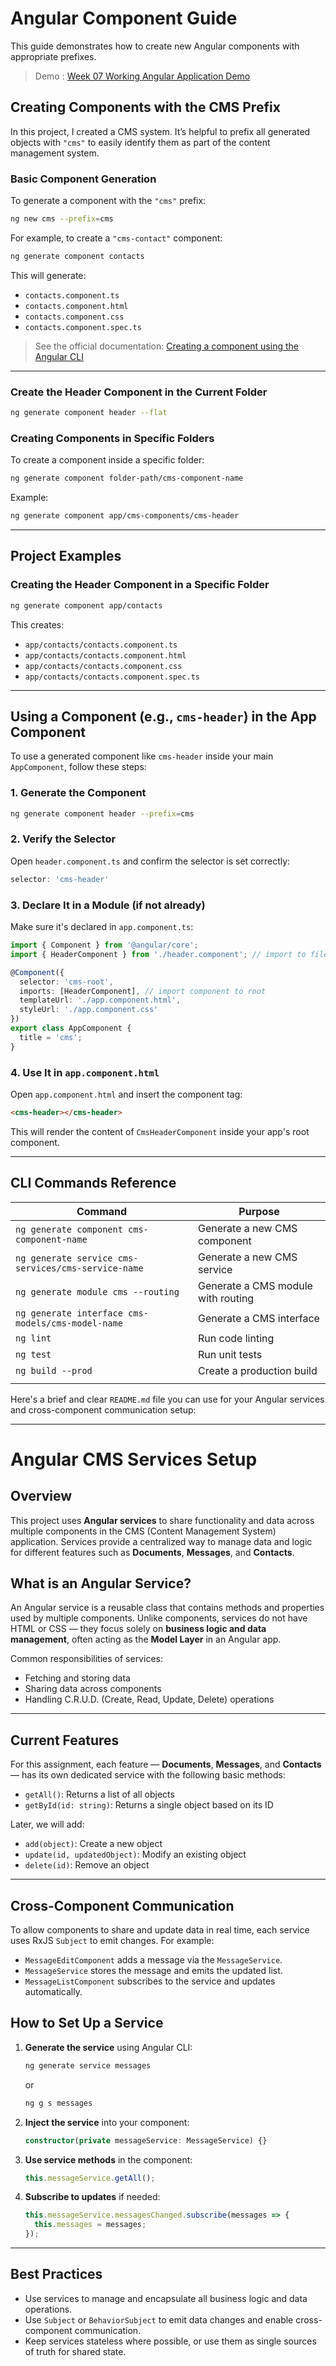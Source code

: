 # Angular Component Guide

This guide demonstrates how to create new Angular components with appropriate prefixes.

> Demo : [Week 07 Working Angular Application Demo](https://youtu.be/iZDIPUHuF20)


## Creating Components with the CMS Prefix

In this project, I created a CMS system. It’s helpful to prefix all generated objects with `"cms"` to easily identify them as part of the content management system.

### Basic Component Generation

To generate a component with the `"cms"` prefix:

```bash
ng new cms --prefix=cms
```

For example, to create a `"cms-contact"` component:

```bash
ng generate component contacts
```

This will generate:

* `contacts.component.ts`
* `contacts.component.html`
* `contacts.component.css`
* `contacts.component.spec.ts`

> See the official documentation: [Creating a component using the Angular CLI](https://v17.angular.io/guide/component-overview#creating-a-component-using-the-angular-cli)

---

### Create the Header Component in the Current Folder

```bash
ng generate component header --flat
```

### Creating Components in Specific Folders

To create a component inside a specific folder:

```bash
ng generate component folder-path/cms-component-name
```

Example:

```bash
ng generate component app/cms-components/cms-header
```

---

## Project Examples

### Creating the Header Component in a Specific Folder

```bash
ng generate component app/contacts
```

This creates:

* `app/contacts/contacts.component.ts`
* `app/contacts/contacts.component.html`
* `app/contacts/contacts.component.css`
* `app/contacts/contacts.component.spec.ts`

---

## Using a Component (e.g., `cms-header`) in the App Component

To use a generated component like `cms-header` inside your main `AppComponent`, follow these steps:

### 1. Generate the Component

```bash
ng generate component header --prefix=cms
```

### 2. Verify the Selector

Open `header.component.ts` and confirm the selector is set correctly:

```ts
selector: 'cms-header'
```

### 3. Declare It in a Module (if not already)

Make sure it's declared in `app.component.ts`:

```ts
import { Component } from '@angular/core';
import { HeaderComponent } from './header.component'; // import to file

@Component({
  selector: 'cms-root',
  imports: [HeaderComponent], // import component to root
  templateUrl: './app.component.html',
  styleUrl: './app.component.css'
})
export class AppComponent {
  title = 'cms';
}
```

### 4. Use It in `app.component.html`

Open `app.component.html` and insert the component tag:

```html
<cms-header></cms-header>
```

This will render the content of `CmsHeaderComponent` inside your app's root component.

---

## CLI Commands Reference

| Command                                             | Purpose                            |
| --------------------------------------------------- | ---------------------------------- |
| `ng generate component cms-component-name`          | Generate a new CMS component       |
| `ng generate service cms-services/cms-service-name` | Generate a new CMS service         |
| `ng generate module cms --routing`                  | Generate a CMS module with routing |
| `ng generate interface cms-models/cms-model-name`   | Generate a CMS interface           |
| `ng lint`                                           | Run code linting                   |
| `ng test`                                           | Run unit tests                     |
| `ng build --prod`                                   | Create a production build          |
|                                                     |                                    |



Here's a brief and clear `README.md` file you can use for your Angular services and cross-component communication setup:

---

# Angular CMS Services Setup

## Overview

This project uses **Angular services** to share functionality and data across multiple components in the CMS (Content Management System) application. Services provide a centralized way to manage data and logic for different features such as **Documents**, **Messages**, and **Contacts**.

## What is an Angular Service?

An Angular service is a reusable class that contains methods and properties used by multiple components. Unlike components, services do not have HTML or CSS — they focus solely on **business logic and data management**, often acting as the **Model Layer** in an Angular app.

Common responsibilities of services:

* Fetching and storing data
* Sharing data across components
* Handling C.R.U.D. (Create, Read, Update, Delete) operations

---

## Current Features

For this assignment, each feature — **Documents**, **Messages**, and **Contacts** — has its own dedicated service with the following basic methods:

* `getAll()`: Returns a list of all objects
* `getById(id: string)`: Returns a single object based on its ID

Later, we will add:

* `add(object)`: Create a new object
* `update(id, updatedObject)`: Modify an existing object
* `delete(id)`: Remove an object

---

## Cross-Component Communication

To allow components to share and update data in real time, each service uses RxJS `Subject` to emit changes. For example:

* `MessageEditComponent` adds a message via the `MessageService`.
* `MessageService` stores the message and emits the updated list.
* `MessageListComponent` subscribes to the service and updates automatically.


## How to Set Up a Service

1. **Generate the service** using Angular CLI:

   ```bash
   ng generate service messages
   ```

   or 

      ```bash
   ng g s messages
   ```

2. **Inject the service** into your component:

   ```ts
   constructor(private messageService: MessageService) {}
   ```

3. **Use service methods** in the component:

   ```ts
   this.messageService.getAll();
   ```

4. **Subscribe to updates** if needed:

   ```ts
   this.messageService.messagesChanged.subscribe(messages => {
     this.messages = messages;
   });
   ```

---

## Best Practices

* Use services to manage and encapsulate all business logic and data operations.
* Use `Subject` or `BehaviorSubject` to emit data changes and enable cross-component communication.
* Keep services stateless where possible, or use them as single sources of truth for shared state.


